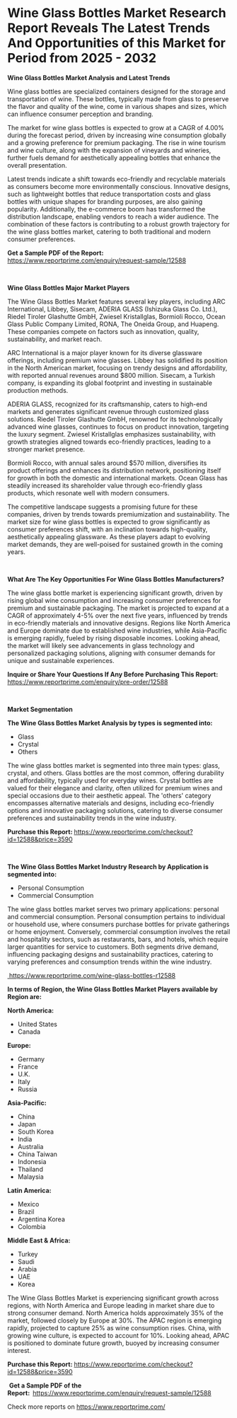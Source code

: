 <p><h1>Wine Glass Bottles Market Research Report Reveals The Latest Trends And Opportunities of this Market for Period from 2025 - 2032</h1></p><p><strong>Wine Glass Bottles Market Analysis and Latest Trends</strong></p>
<p><p>Wine glass bottles are specialized containers designed for the storage and transportation of wine. These bottles, typically made from glass to preserve the flavor and quality of the wine, come in various shapes and sizes, which can influence consumer perception and branding. </p><p>The market for wine glass bottles is expected to grow at a CAGR of 4.00% during the forecast period, driven by increasing wine consumption globally and a growing preference for premium packaging. The rise in wine tourism and wine culture, along with the expansion of vineyards and wineries, further fuels demand for aesthetically appealing bottles that enhance the overall presentation.</p><p>Latest trends indicate a shift towards eco-friendly and recyclable materials as consumers become more environmentally conscious. Innovative designs, such as lightweight bottles that reduce transportation costs and glass bottles with unique shapes for branding purposes, are also gaining popularity. Additionally, the e-commerce boom has transformed the distribution landscape, enabling vendors to reach a wider audience. The combination of these factors is contributing to a robust growth trajectory for the wine glass bottles market, catering to both traditional and modern consumer preferences.</p></p>
<p><strong>Get a Sample PDF of the Report:&nbsp;</strong> <a href="https://www.reportprime.com/enquiry/request-sample/12588?utm_campaign=2882&utm_medium=2&utm_source=Github&utm_content=ia&utm_term=19032025&utm_id=wine-glass-bottles">https://www.reportprime.com/enquiry/request-sample/12588</a></p>
<p>&nbsp;</p>
<p><strong>Wine Glass Bottles Major Market Players</strong></p>
<p><p>The Wine Glass Bottles Market features several key players, including ARC International, Libbey, Sisecam, ADERIA GLASS (Ishizuka Glass Co. Ltd.), Riedel Tiroler Glashutte GmbH, Zwiesel Kristallglas, Bormioli Rocco, Ocean Glass Public Company Limited, RONA, The Oneida Group, and Huapeng. These companies compete on factors such as innovation, quality, sustainability, and market reach.</p><p>ARC International is a major player known for its diverse glassware offerings, including premium wine glasses. Libbey has solidified its position in the North American market, focusing on trendy designs and affordability, with reported annual revenues around $800 million. Sisecam, a Turkish company, is expanding its global footprint and investing in sustainable production methods.</p><p>ADERIA GLASS, recognized for its craftsmanship, caters to high-end markets and generates significant revenue through customized glass solutions. Riedel Tiroler Glashutte GmbH, renowned for its technologically advanced wine glasses, continues to focus on product innovation, targeting the luxury segment. Zwiesel Kristallglas emphasizes sustainability, with growth strategies aligned towards eco-friendly practices, leading to a stronger market presence.</p><p>Bormioli Rocco, with annual sales around $570 million, diversifies its product offerings and enhances its distribution network, positioning itself for growth in both the domestic and international markets. Ocean Glass has steadily increased its shareholder value through eco-friendly glass products, which resonate well with modern consumers.</p><p>The competitive landscape suggests a promising future for these companies, driven by trends towards premiumization and sustainability. The market size for wine glass bottles is expected to grow significantly as consumer preferences shift, with an inclination towards high-quality, aesthetically appealing glassware. As these players adapt to evolving market demands, they are well-poised for sustained growth in the coming years.</p></p>
<p>&nbsp;</p>
<p><strong>What Are The Key Opportunities For Wine Glass Bottles Manufacturers?</strong></p>
<p><p>The wine glass bottle market is experiencing significant growth, driven by rising global wine consumption and increasing consumer preferences for premium and sustainable packaging. The market is projected to expand at a CAGR of approximately 4-5% over the next five years, influenced by trends in eco-friendly materials and innovative designs. Regions like North America and Europe dominate due to established wine industries, while Asia-Pacific is emerging rapidly, fueled by rising disposable incomes. Looking ahead, the market will likely see advancements in glass technology and personalized packaging solutions, aligning with consumer demands for unique and sustainable experiences.</p></p>
<p><strong>Inquire or Share Your Questions If Any Before Purchasing This Report:</strong> <a href="https://www.reportprime.com/enquiry/pre-order/12588?utm_campaign=2882&utm_medium=2&utm_source=Github&utm_content=ia&utm_term=19032025&utm_id=wine-glass-bottles">https://www.reportprime.com/enquiry/pre-order/12588</a></p>
<p>&nbsp;</p>
<p><strong>Market Segmentation</strong></p>
<p><strong>The Wine Glass Bottles Market Analysis by types is segmented into:</strong></p>
<p><ul><li>Glass</li><li>Crystal</li><li>Others</li></ul></p>
<p><p>The wine glass bottles market is segmented into three main types: glass, crystal, and others. Glass bottles are the most common, offering durability and affordability, typically used for everyday wines. Crystal bottles are valued for their elegance and clarity, often utilized for premium wines and special occasions due to their aesthetic appeal. The 'others' category encompasses alternative materials and designs, including eco-friendly options and innovative packaging solutions, catering to diverse consumer preferences and sustainability trends in the wine industry.</p></p>
<p><strong>Purchase this Report:&nbsp;</strong><a href="https://www.reportprime.com/checkout?id=12588&price=3590&utm_campaign=2882&utm_medium=2&utm_source=Github&utm_content=ia&utm_term=19032025&utm_id=wine-glass-bottles">https://www.reportprime.com/checkout?id=12588&price=3590</a></p>
<p>&nbsp;</p>
<p><strong>The Wine Glass Bottles Market Industry Research by Application is segmented into:</strong></p>
<p><ul><li>Personal Consumption</li><li>Commercial Consumption</li></ul></p>
<p><p>The wine glass bottles market serves two primary applications: personal and commercial consumption. Personal consumption pertains to individual or household use, where consumers purchase bottles for private gatherings or home enjoyment. Conversely, commercial consumption involves the retail and hospitality sectors, such as restaurants, bars, and hotels, which require larger quantities for service to customers. Both segments drive demand, influencing packaging designs and sustainability practices, catering to varying preferences and consumption trends within the wine industry.</p></p>
<p><a href="https://www.reportprime.com/wine-glass-bottles-r12588?utm_campaign=2882&utm_medium=2&utm_source=Github&utm_content=ia&utm_term=19032025&utm_id=wine-glass-bottles">&nbsp;https://www.reportprime.com/wine-glass-bottles-r12588</a></p>
<p><strong>In terms of Region, the Wine Glass Bottles Market Players available by Region are:</strong></p>
<p>
    <p> <strong> North America: </strong>
        <ul>
            <li>United States</li>
            <li>Canada</li>
        </ul>
        </p> 
    <p> <strong> Europe: </strong>
        <ul>
            <li>Germany</li>
            <li>France</li>
            <li>U.K.</li>
            <li>Italy</li>
            <li>Russia</li>
        </ul>
        </p> 
    <p> <strong> Asia-Pacific: </strong>
        <ul>
            <li>China</li>
            <li>Japan</li>
            <li>South Korea</li>
            <li>India</li>
            <li>Australia</li>
            <li>China Taiwan</li>
            <li>Indonesia</li>
            <li>Thailand</li>
            <li>Malaysia</li>
        </ul>
        </p> 
    <p> <strong> Latin America: </strong>
        <ul>
            <li>Mexico</li>
            <li>Brazil</li>
            <li>Argentina Korea</li>
            <li>Colombia</li>
        </ul>
        </p> 
    <p> <strong> Middle East & Africa: </strong>
        <ul>
            <li>Turkey</li>
            <li>Saudi</li>
            <li>Arabia</li>
            <li>UAE</li>
            <li>Korea</li>
        </ul>
    </p>
    </p>
<p><p>The Wine Glass Bottles Market is experiencing significant growth across regions, with North America and Europe leading in market share due to strong consumer demand. North America holds approximately 35% of the market, followed closely by Europe at 30%. The APAC region is emerging rapidly, projected to capture 25% as wine consumption rises. China, with growing wine culture, is expected to account for 10%. Looking ahead, APAC is positioned to dominate future growth, buoyed by increasing consumer interest.</p></p>
<p><strong>Purchase this Report: </strong><a href="https://www.reportprime.com/checkout?id=12588&price=3590&utm_campaign=2882&utm_medium=2&utm_source=Github&utm_content=ia&utm_term=19032025&utm_id=wine-glass-bottles">https://www.reportprime.com/checkout?id=12588&price=3590</a></p>
<p>&nbsp;<strong>Get a Sample PDF of the Report:&nbsp;&nbsp;</strong><a href="https://www.reportprime.com/enquiry/request-sample/12588?utm_campaign=2882&utm_medium=2&utm_source=Github&utm_content=ia&utm_term=19032025&utm_id=wine-glass-bottles">https://www.reportprime.com/enquiry/request-sample/12588</a></p>
<p><strong></strong></p>
<p>Check more reports on <a href="https://www.reportprime.com/?utm_campaign=2882&utm_medium=2&utm_source=Github&utm_content=ia&utm_term=19032025&utm_id=wine-glass-bottles">https://www.reportprime.com/</a></p>